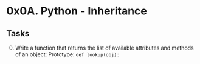 # 0x0A. Python - Inheritance
## Tasks

0. Write a function that returns the list of available attributes and methods of an object: Prototype: `def lookup(obj):`
